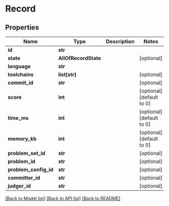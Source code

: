 # Record

## Properties
Name | Type | Description | Notes
------------ | ------------- | ------------- | -------------
**id** | **str** |  | 
**state** | **AllOfRecordState** |  | [optional] 
**language** | **str** |  | 
**toolchains** | **list[str]** |  | [optional] 
**commit_id** | **str** |  | [optional] 
**score** | **int** |  | [optional] [default to 0]
**time_ms** | **int** |  | [optional] [default to 0]
**memory_kb** | **int** |  | [optional] [default to 0]
**problem_set_id** | **str** |  | [optional] 
**problem_id** | **str** |  | [optional] 
**problem_config_id** | **str** |  | [optional] 
**committer_id** | **str** |  | [optional] 
**judger_id** | **str** |  | [optional] 

[[Back to Model list]](../README.md#documentation-for-models) [[Back to API list]](../README.md#documentation-for-api-endpoints) [[Back to README]](../README.md)

